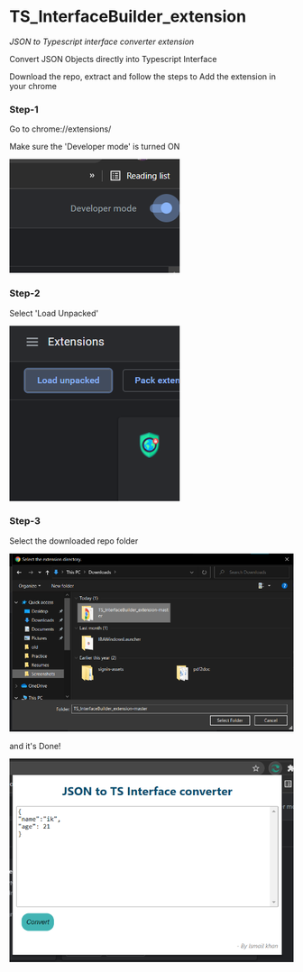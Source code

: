 # TS_InterfaceBuilder_extension
*JSON to Typescript interface converter extension*

Convert JSON Objects directly into Typescript Interface

Download the repo, extract and follow the steps to Add the extension in your chrome
### Step-1
Go to  chrome://extensions/

Make sure the 'Developer mode' is turned ON 

![Step 1](screenshots/S1.png?raw=true "Step 1")

### Step-2
Select 'Load Unpacked'

![Step 2](screenshots/S2.png?raw=true "Step 2")

### Step-3
Select the downloaded repo folder

![Step 3](screenshots/S3.png?raw=true "Step 3")

and it's Done!

![Step 4](screenshots/S4.png?raw=true "Step 4")



